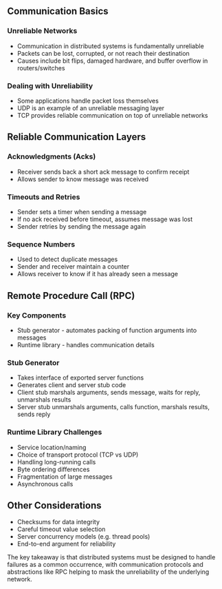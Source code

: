 ## Communication Basics

### Unreliable Networks

- Communication in distributed systems is fundamentally unreliable
- Packets can be lost, corrupted, or not reach their destination
- Causes include bit flips, damaged hardware, and buffer overflow in routers/switches

### Dealing with Unreliability

- Some applications handle packet loss themselves
- UDP is an example of an unreliable messaging layer
- TCP provides reliable communication on top of unreliable networks

## Reliable Communication Layers

### Acknowledgments (Acks)

- Receiver sends back a short ack message to confirm receipt
- Allows sender to know message was received

### Timeouts and Retries

- Sender sets a timer when sending a message
- If no ack received before timeout, assumes message was lost
- Sender retries by sending the message again

### Sequence Numbers

- Used to detect duplicate messages
- Sender and receiver maintain a counter
- Allows receiver to know if it has already seen a message

## Remote Procedure Call (RPC)

### Key Components

- Stub generator - automates packing of function arguments into messages
- Runtime library - handles communication details

### Stub Generator

- Takes interface of exported server functions
- Generates client and server stub code
- Client stub marshals arguments, sends message, waits for reply, unmarshals results
- Server stub unmarshals arguments, calls function, marshals results, sends reply

### Runtime Library Challenges

- Service location/naming
- Choice of transport protocol (TCP vs UDP)
- Handling long-running calls
- Byte ordering differences
- Fragmentation of large messages
- Asynchronous calls

## Other Considerations

- Checksums for data integrity
- Careful timeout value selection
- Server concurrency models (e.g. thread pools)
- End-to-end argument for reliability

The key takeaway is that distributed systems must be designed to handle failures as a common occurrence, with communication protocols and abstractions like RPC helping to mask the unreliability of the underlying network.

